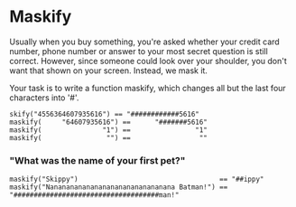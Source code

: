 # Maskify
Usually when you buy something, you're asked whether your credit card number, phone number or answer to your most secret question is still correct. However, since someone could look over your shoulder, you don't want that shown on your screen. Instead, we mask it.

Your task is to write a function maskify, which changes all but the last four characters into '#'.
```
skify("4556364607935616") == "############5616"
maskify(     "64607935616") ==      "#######5616"
maskify(               "1") ==                "1"
maskify(                "") ==                 ""
```

### "What was the name of your first pet?"
```
maskify("Skippy")                                   == "##ippy"
maskify("Nananananananananananananananana Batman!") == "####################################man!"
```
